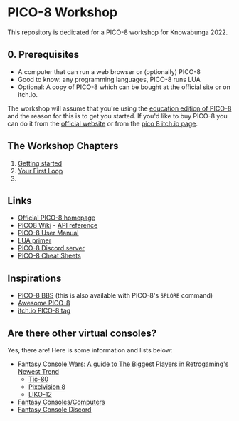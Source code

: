 # PICO-8 Workshop

This repository is dedicated for a PICO-8 workshop for Knowabunga 2022.

## 0. Prerequisites

- A computer that can run a web browser or (optionally) PICO-8
- Good to know: any programming languages, PICO-8 runs LUA
- Optional: A copy of PICO-8 which can be bought at the official site or on itch.io.

The workshop will assume that you're using the [education edition of PICO-8](https://www.pico-8-edu.com/) and the reason for this is to get you started. If you'd like to buy PICO-8 you can do it from the [official website](https://www.lexaloffle.com/pico-8.php) or from the [pico 8 itch.io page](https://lexaloffle.itch.io/pico-8).

## The Workshop Chapters

1. [Getting started](./1-getting-started.md)
2. [Your First Loop](./2-your-first-loop.md)
3. [](./3-.md)

## Links

- [Official PICO-8 homepage](https://www.lexaloffle.com/pico-8.php)
- [PICO8 Wiki](https://pico-8.fandom.com/wiki/Pico-8_Wikia) - [API reference](https://pico-8.fandom.com/wiki/APIReference)
- [PICO-8 User Manual](https://www.lexaloffle.com/dl/docs/pico-8_manual.html)
- [LUA primer](https://github.com/THE-ORONCO/pico-8/wiki/Lua-Syntax-Primer)
- [PICO-8 Discord server](https://discord.gg/MhQAzTw)
- [PICO-8 Cheat Sheets](https://www.lexaloffle.com/bbs/?tid=28207)

## Inspirations

- [PICO-8 BBS](https://www.lexaloffle.com/bbs/?cat=7) (this is also available with PICO-8's `SPLORE` command)
- [Awesome PICO-8](https://github.com/pico-8/awesome-PICO-8)
- [itch.io PICO-8 tag](https://itch.io/games/tag-pico-8)

## Are there other virtual consoles?

Yes, there are! Here is some information and lists below:

- [Fantasy Console Wars: A guide to The Biggest Players in Retrogaming's Newest Trend](https://medium.com/@G05P3L/fantasy-console-wars-a-guide-to-the-biggest-players-in-retrogamings-newest-trend-56bbe948474d)
  - [Tic-80](https://tic80.com)
  - [Pixelvision 8](https://pixelvision8.itch.io/p8)
  - [LIKO-12](https://github.com/LIKO-12/LIKO-12)
- [Fantasy Consoles/Computers](https://paladin-t.github.io/fantasy)
- [Fantasy Console Discord](https://discord.gg/jcT9CXDgHB)
